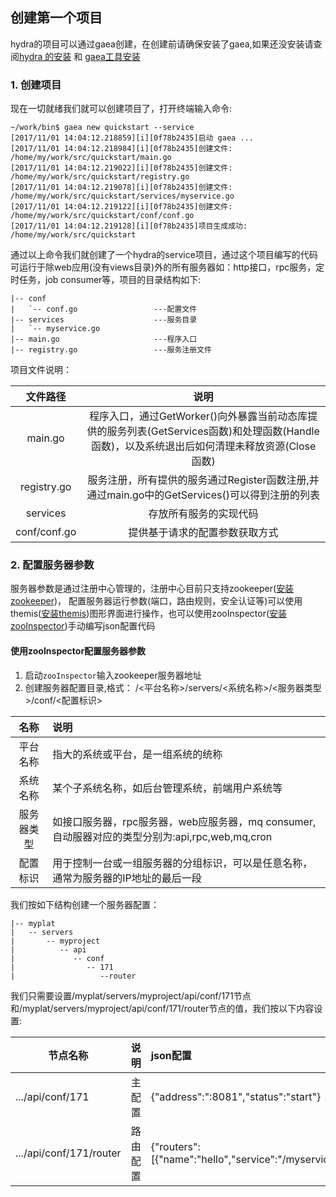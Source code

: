 ## 创建第一个项目
hydra的项目可以通过gaea创建，在创建前请确保安装了gaea,如果还没安装请查阅[hydra 的安装](https://github.com/qxnw/hydra/blob/master/quickstart/3.install_gaea.md) 和 [gaea工具安装](https://github.com/qxnw/hydra/blob/master/quickstart/3.install_gaea.md)

### 1. 创建项目
现在一切就绪我们就可以创建项目了，打开终端输入命令:

```
~/work/bin$ gaea new quickstart --service
[2017/11/01 14:04:12.218859][i][0f78b2435]启动 gaea ...
[2017/11/01 14:04:12.218984][i][0f78b2435]创建文件: /home/my/work/src/quickstart/main.go
[2017/11/01 14:04:12.219022][i][0f78b2435]创建文件: /home/my/work/src/quickstart/registry.go
[2017/11/01 14:04:12.219078][i][0f78b2435]创建文件: /home/my/work/src/quickstart/services/myservice.go
[2017/11/01 14:04:12.219122][i][0f78b2435]创建文件: /home/my/work/src/quickstart/conf/conf.go
[2017/11/01 14:04:12.219128][i][0f78b2435]项目生成成功: /home/my/work/src/quickstart
```

通过以上命令我们就创建了一个hydra的service项目，通过这个项目编写的代码可运行于除web应用(没有views目录)外的所有服务器如：http接口，rpc服务，定时任务，job consumer等，项目的目录结构如下:
	
	|-- conf
	|   `-- conf.go                 ---配置文件
	|-- services                    ---服务目录
	|   `-- myservice.go
	|-- main.go                     ---程序入口
	|-- registry.go                 ---服务注册文件

项目文件说明：


|  文件路径  |  说明   |
|:-------:|:-------:|
|main.go|程序入口，通过GetWorker()向外暴露当前动态库提供的服务列表(GetServices函数)和处理函数(Handle函数)，以及系统退出后如何清理未释放资源(Close函数)|
|registry.go|服务注册，所有提供的服务通过Register函数注册,并通过main.go中的GetServices()可以得到注册的列表|
|services|存放所有服务的实现代码|
|conf/conf.go|提供基于请求的配置参数获取方式|


### 2. 配置服务器参数
服务器参数是通过注册中心管理的，注册中心目前只支持zookeeper([安装zookeeper](https://github.com/qxnw/hydra/blob/master/quickstart/4.install_zk.md))，
配置服务器运行参数(端口，路由规则，安全认证等)可以使用themis([安装themis](https://github.com/qxnw/hydra/blob/master/quickstart/5.install_themis.md))图形界面进行操作，也可以使用zooInspector([安装zooInspector](https://issues.apache.org/jira/secure/attachment/12436620/ZooInspector.zip))手动编写json配置代码

####  使用zooInspector配置服务器参数
1. 启动`zooInspector`输入zookeeper服务器地址
2. 创建服务器配置目录,格式： /<平台名称>/servers/<系统名称>/<服务器类型>/conf/<配置标识>

|名称|说明|
|:------:|:------|
|平台名称|指大的系统或平台，是一组系统的统称|
|系统名称|某个子系统名称，如后台管理系统，前端用户系统等|
|服务器类型|如接口服务器，rpc服务器，web应服务器，mq consumer,自动服器对应的类型分别为:api,rpc,web,mq,cron|
|配置标识|用于控制一台或一组服务器的分组标识，可以是任意名称，通常为服务器的IP地址的最后一段|

我们按如下结构创建一个服务器配置：
   
	|-- myplat
	|   -- servers 
	|       -- myproject
	|          -- api
	|             -- conf
	|                -- 171
	|                   --router

我们只需要设置/myplat/servers/myproject/api/conf/171节点和/myplat/servers/myproject/api/conf/171/router节点的值，我们按以下内容设置:

|节点名称|说明|json配置|
|------|------|:------|
|.../api/conf/171|主配置|{"address":":8081","status":"start"}|
|.../api/conf/171/router|路由配置|{"routers":[{"name":"hello","service":"/myservice"}]}|


